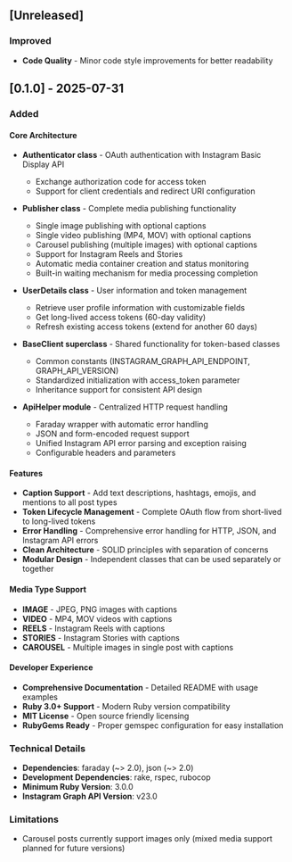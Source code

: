 ## [Unreleased]

### Improved
- **Code Quality** - Minor code style improvements for better readability

## [0.1.0] - 2025-07-31

### Added

#### Core Architecture
- **Authenticator class** - OAuth authentication with Instagram Basic Display API
  - Exchange authorization code for access token
  - Support for client credentials and redirect URI configuration

- **Publisher class** - Complete media publishing functionality
  - Single image publishing with optional captions
  - Single video publishing (MP4, MOV) with optional captions
  - Carousel publishing (multiple images) with optional captions
  - Support for Instagram Reels and Stories
  - Automatic media container creation and status monitoring
  - Built-in waiting mechanism for media processing completion

- **UserDetails class** - User information and token management
  - Retrieve user profile information with customizable fields
  - Get long-lived access tokens (60-day validity)
  - Refresh existing access tokens (extend for another 60 days)

- **BaseClient superclass** - Shared functionality for token-based classes
  - Common constants (INSTAGRAM_GRAPH_API_ENDPOINT, GRAPH_API_VERSION)
  - Standardized initialization with access_token parameter
  - Inheritance support for consistent API design

- **ApiHelper module** - Centralized HTTP request handling
  - Faraday wrapper with automatic error handling
  - JSON and form-encoded request support
  - Unified Instagram API error parsing and exception raising
  - Configurable headers and parameters

#### Features
- **Caption Support** - Add text descriptions, hashtags, emojis, and mentions to all post types
- **Token Lifecycle Management** - Complete OAuth flow from short-lived to long-lived tokens
- **Error Handling** - Comprehensive error handling for HTTP, JSON, and Instagram API errors
- **Clean Architecture** - SOLID principles with separation of concerns
- **Modular Design** - Independent classes that can be used separately or together

#### Media Type Support
- **IMAGE** - JPEG, PNG images with captions
- **VIDEO** - MP4, MOV videos with captions  
- **REELS** - Instagram Reels with captions
- **STORIES** - Instagram Stories with captions
- **CAROUSEL** - Multiple images in single post with captions

#### Developer Experience
- **Comprehensive Documentation** - Detailed README with usage examples
- **Ruby 3.0+ Support** - Modern Ruby version compatibility
- **MIT License** - Open source friendly licensing
- **RubyGems Ready** - Proper gemspec configuration for easy installation

### Technical Details
- **Dependencies**: faraday (~> 2.0), json (~> 2.0)
- **Development Dependencies**: rake, rspec, rubocop
- **Minimum Ruby Version**: 3.0.0
- **Instagram Graph API Version**: v23.0

### Limitations
- Carousel posts currently support images only (mixed media support planned for future versions)
